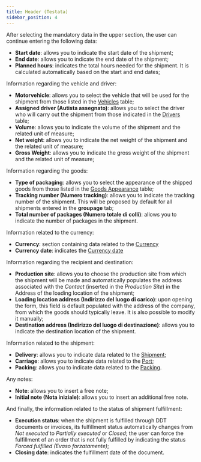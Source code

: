 ```yaml
---
title: Header (Testata)
sidebar_position: 4
---
```


After selecting the mandatory data in the upper section, the user can continue entering the following data:  
- **Start date**: allows you to indicate the start date of the shipment;      
- **End date**: allows you to indicate the end date of the shipment;    
- **Planned hours**: indicates the total hours needed for the shipment. It is calculated automatically based on the start and end dates;

Information regarding the vehicle and driver:  
- **Motorvehicle**: allows you to select the vehicle that will be used for the shipment from those listed in the [Vehicles](/docs/logistics/motorvehicles/motorvehicle) table;  
- **Assigned driver (Autista assegnato)**: allows you to select the driver who will carry out the shipment from those indicated in the [Drivers](/docs/logistics/motorvehicles/motorvehicle-drivers) table;       
- **Volume**: allows you to indicate the volume of the shipment and the related unit of measure;  
- **Net weight**: allows you to indicate the net weight of the shipment and the related unit of measure;  
- **Gross Weight**: allows you to indicate the gross weight of the shipment and the related unit of measure;  

Information regarding the goods:  
- **Type of packaging**: allows you to select the appearance of the shipped goods from those listed in the [Goods Appearance](/docs/configurations/tables/logistics/type-of-packaging/) table;  
- **Tracking number (Numero tracking)**: allows you to indicate the tracking number of the shipment. This will be proposed by default for all shipments entered in the **groupage** tab;  
- **Total number of packages (Numero totale di colli)**: allows you to indicate the number of packages in the shipment.  

Information related to the currency:  
- **Currency**: section containing data related to the [Currency](/docs/guide/common/glossary/glossary-intro#currency)  
- **Currency date**: indicates the [Currency date](/docs/guide/common/glossary/glossary-intro#currency-date)  

Information regarding the recipient and destination:  
- **Production site**: allows you to choose the production site from which the shipment will be made and automatically populates the address associated with the *Contact* (inserted in the *Production Site*) in the Address of the loading location of the shipment;  
- **Loading location address (Indirizzo del luogo di carico)**: upon opening the form, this field is default populated with the address of the company, from which the goods should typically leave. It is also possible to modify it manually;  
- **Destination address (Indirizzo del luogo di destinazione)**: allows you to indicate the destination location of the shipment.  

Information related to the shipment:  
- **Delivery**: allows you to indicate data related to the [Shipment](/docs/guide/common/glossary/glossary-intro#shipment);  
- **Carriage**: allows you to indicate data related to the [Port](/docs/guide/common/glossary/glossary-intro#carriage);  
- **Packing**: allows you to indicate data related to the [Packing](/docs/guide/common/glossary/glossary-intro#packing).  

Any notes:  
- **Note**: allows you to insert a free note;         
- **Initial note (Nota iniziale)**: allows you to insert an additional free note.     

And finally, the information related to the status of shipment fulfillment:  
- **Execution status**: when the shipment is fulfilled through DDT documents or invoices, its fulfillment status automatically changes from *Not executed* to *Partially executed* or *Closed*; the user can force the fulfillment of an order that is not fully fulfilled by indicating the status *Forced fulfilled (Evaso forzatamente)*;  
- **Closing date**: indicates the fulfillment date of the document.